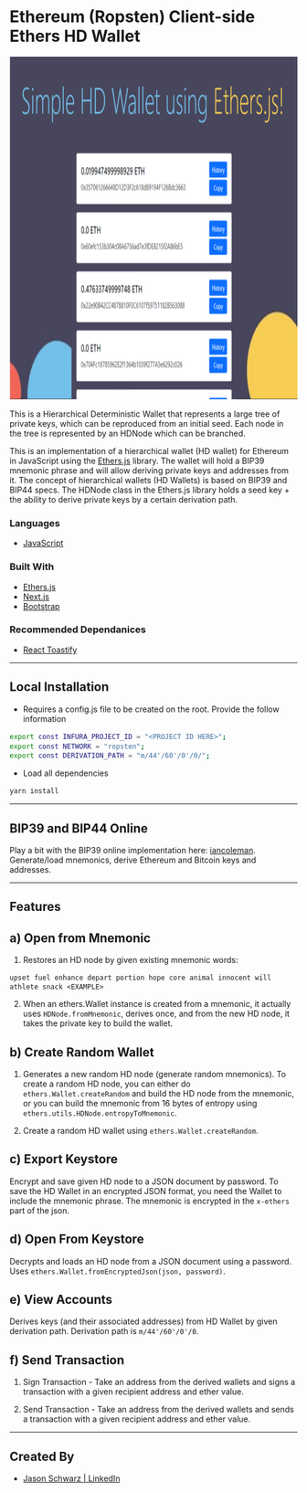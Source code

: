 # Ethereum (Ropsten) Client-side Ethers HD Wallet

<!-- [View Website Here](https://king-wiki.herokuapp.com/) -->

<p align=”center”>
<img src="public/Simple-HD-Wallet.png" alt="Logo" width="800" height="600">
</p>

<!-- ABOUT THE PROJECT -->

This is a Hierarchical Deterministic Wallet that represents a large tree of private keys, which can be reproduced from an initial seed. Each node in the tree is represented by an HDNode which can be branched.

This is an implementation of a hierarchical wallet (HD wallet) for Ethereum in JavaScript using the [Ethers.js](https://github.com/ethers-io/ethers.js) library. The wallet will hold a BIP39 mnemonic phrase and will allow deriving private keys and addresses from it. The concept of hierarchical wallets (HD Wallets) is based on BIP39 and BIP44 specs. The HDNode class in the Ethers.js library holds a seed key + the ability to derive private keys by a certain derivation path.

### Languages

- [JavaScript](https://www.javascript.com/)

### Built With

- [Ethers.js](https://docs.ethers.io/v5/)
- [Next.js](https://nextjs.org/)
- [Bootstrap](https://getbootstrap.com/)

### Recommended Dependanices

- [React Toastify](https://github.com/fkhadra/react-toastify#readme)

<!-- GETTING STARTED -->

---

## Local Installation

- Requires a config.js file to be created on the root. Provide the follow information

```bash
export const INFURA_PROJECT_ID = "<PROJECT ID HERE>";
export const NETWORK = "ropsten";
export const DERIVATION_PATH = "m/44'/60'/0'/0/";
```

- Load all dependencies

```bash
yarn install
```

---

## BIP39 and BIP44 Online

Play a bit with the BIP39 online implementation here: [iancoleman](https://iancoleman.io/bip39). Generate/load mnemonics, derive Ethereum and Bitcoin keys and addresses.

---

## Features

## a) Open from Mnemonic

1. Restores an HD node by given existing mnemonic words:

```
upset fuel enhance depart portion hope core animal innocent will athlete snack <EXAMPLE>
```

2. When an ethers.Wallet instance is created from a mnemonic, it actually uses `HDNode.fromMnemonic`, derives once, and from the new HD node, it takes the private key to build the wallet.

## b) Create Random Wallet

1. Generates a new random HD node (generate random mnemonics). To create a random HD node, you can either do `ethers.Wallet.createRandom` and build the HD node from the mnemonic, or you can build the mnemonic from 16 bytes of entropy using `ethers.utils.HDNode.entropyToMnemonic`.

2. Create a random HD wallet using `ethers.Wallet.createRandom`.

## c) Export Keystore

Encrypt and save given HD node to a JSON document by password. To save the HD Wallet in an encrypted JSON format, you need the Wallet to include the mnemonic phrase. The mnemonic is encrypted in the `x-ethers` part of the json.

## d) Open From Keystore

Decrypts and loads an HD node from a JSON document using a password. Uses `ethers.Wallet.fromEncryptedJson(json, password)`.

## e) View Accounts

Derives keys (and their associated addresses) from HD Wallet by given derivation path. Derivation path is `m/44'/60'/0'/0`.

## f) Send Transaction

1. Sign Transaction - Take an address from the derived wallets and signs a transaction with a given recipient address and ether value.

2. Send Transaction - Take an address from the derived wallets and sends a transaction with a given recipient address and ether value.

---

## Created By

- [Jason Schwarz | LinkedIn](https://www.linkedin.com/in/jason-schwarz-75b91482/)
